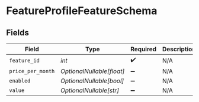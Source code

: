 # FeatureProfileFeatureSchema


## Fields

| Field                     | Type                      | Required                  | Description               |
| ------------------------- | ------------------------- | ------------------------- | ------------------------- |
| `feature_id`              | *int*                     | :heavy_check_mark:        | N/A                       |
| `price_per_month`         | *OptionalNullable[float]* | :heavy_minus_sign:        | N/A                       |
| `enabled`                 | *OptionalNullable[bool]*  | :heavy_minus_sign:        | N/A                       |
| `value`                   | *OptionalNullable[str]*   | :heavy_minus_sign:        | N/A                       |